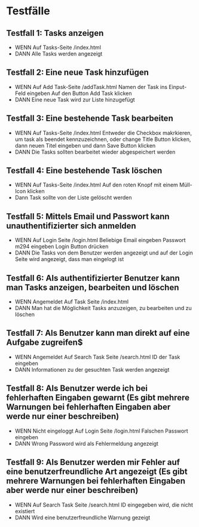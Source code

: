 # Testfälle

## Testfall 1: Tasks anzeigen
- WENN  Auf Tasks-Seite /index.html
- DANN  Alle Tasks werden angezeigt

## Testfall 2: Eine neue Task hinzufügen
- WENN  Auf Add Task-Seite /addTask.html
        Namen der Task ins Einput-Feld eingeben
        Auf den Button Add Task klicken
- DANN  Eine neue Task wird zur Liste hinzugefügt

## Testfall 3: Eine bestehende Task bearbeiten
- WENN  Auf Tasks-Seite /index.html
        Entweder die Checkbox makrkieren, um task als beendet kennzuzeichnen, 
        oder change Title Button klicken, dann neuen Titel eingeben und dann Save Button klicken
- DANN  Die Tasks sollten bearbeitet wieder abgespeichert werden

## Testfall 4: Eine bestehende Task löschen
- WENN  Auf Tasks-Seite /index.html
        Auf den roten Knopf mit einem Müll-Icon klicken
- Dann  Task sollte von der Liste gelöscht werden

## Testfall 5: Mittels Email und Passwort kann unauthentifizierter sich anmelden
- WENN  Auf Login Seite /login.html
        Beliebige Email eingeben
        Passwort m294 eingeben
        Login Button drücken
- DANN  Die Tasks von dem Benutzer werden angezeigt und auf der Login Seite wird angezeigt, dass man eingelogt ist

## Testfall 6: Als authentifizierter Benutzer kann man Tasks anzeigen, bearbeiten und löschen
- WENN  Angemeldet
        Auf Task Seite /index.html
- DANN  Man hat die Möglichkeit Tasks anzuzeigen, zu bearbeiten und zu löschen

## Testfall 7: Als Benutzer kann man direkt auf eine Aufgabe zugreifen$
- WENN  Angemeldet
        Auf Search Task Seite /search.html
        ID der Task eingeben
- DANN  Informationen zu der gesuchten Task werden angezeigt

## Testfall 8: Als Benutzer werde ich bei fehlerhaften Eingaben gewarnt (Es gibt mehrere Warnungen bei fehlerhaften Eingaben aber werde nur einer beschreiben)
- WENN  Nicht eingeloggt 
        Auf Login Seite /login.html
        Falschen Passwort eingeben
- DANN  Wrong Password wird als Fehlermeldung angezeigt

## Testfall 9: Als Benutzer werden mir Fehler auf eine benutzerfreundliche Art angezeigt (Es gibt mehrere Warnungen bei fehlerhaften Eingaben aber werde nur einer beschreiben)
- WENN  Auf Search Task Seite /search.html
        ID eingegeben wird, die nicht existiert
- DANN  Wird eine benutzerfreundliche Warnung gezeigt